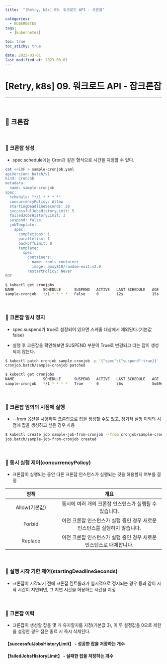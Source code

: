```yaml
---
title:  "[Retry, k8s] 09. 워크로드 API - 크론잡" 

categories:
  - KUBERNETES
tags:
  - [kubernetes]

toc: true
toc_sticky: true

date: 2023-03-01
last_modified_at: 2023-03-01
---
```

# [Retry, k8s] 09. 워크로드 API - 잡크론잡
---

<style>
table {
    font-size: 12pt;
}
table th:first-of-type {
    width: 5%;
}
table th:nth-of-type(2) {
    width: 15%;
}
table th:nth-of-type(3) {
    width: 50%;
}
table th:nth-of-type(4) {
    width: 30%;
}
</style>

<br>

## 🔔 크론잡

<br>

### 📜 크론잡 생성

+ spec.schedule에는 Cron과 같은 형식으로 시간을 지정할 수 있다.

```bash
cat <<EOF > sample-cronjob.yaml
apiVersion: batch/v1
kind: CronJob
metadata:
  name: sample-cronjob
spec:
  schedule: "*/1 * * * *"
  concurrencyPolicy: Allow
  startingDeadlineSeconds: 30
  successfulJobsHistoryLimit: 5
  failedJobsHistoryLimit: 3
  suspend: false
  jobTemplate:
    spec:
      completions: 1
      parallelism: 1
      backoffLimit: 0
      template:
        spec:
          containers:
          - name: tools-container
            image: amsy810/random-exit:v2.0
          restartPolicy: Never
EOF
```

```bash
$ kubectl get cronjobs
NAME             SCHEDULE      SUSPEND   ACTIVE   LAST SCHEDULE   AGE
sample-cronjob   */1 * * * *   False     0        12s             15s
```

<br>

### 📜 크론잡 일시 정지

+ spec.suspend가 true로 설정되어 있으면 스케줄 대상에서 제외된다.(기본값 false)

+ 실행 후 크론잡을 확인해보면 SUSPEND 부분이 True로 변경되고 더는 잡이 생성되지 않는다.

```bash
$ kubectl patch cronjob sample-cronjob -p '{"spec":{"suspend":true}}'
cronjob.batch/sample-cronjob patched

$ kubectl get cronjobs
NAME             SCHEDULE      SUSPEND   ACTIVE   LAST SCHEDULE   AGE
sample-cronjob   */1 * * * *   True      0        56s             5m59s
```

<br>

### 📜 크론잡 임의의 시점에 실행

+ --from 옵션을 사용하여 크론잡으로 잡을 생성할 수도 있고, 정기적 실행 이외의 시점에 잡을 생성하고 싶은 경우 사용

```bash
$ kubectl create job sample-job-from-cronjob --from cronjob/sample-cronjob
job.batch/sample-job-from-cronjob created
```

<br>

### 📜 동시 실행 제어(concurrencyPolicy)

+ 크론잡이 실행되는 동안 다른 크론잡 인스턴스가 실행되는 것을 허용할지 여부를 결정

|정책|개요|
|:---:|:---:|
|Allow(기본값)|동시에 여러 개의 크론잡 인스턴스가 실행될 수 있습니다.|
|Forbid|이전 크론잡 인스턴스가 실행 중인 경우 새로운 인스턴스를 실행하지 않습니다.|
|Replace|이전 크론잡 인스턴스가 실행 중인 경우 새로운 인스턴스로 대체합니다.|

<br>

### 📜 실행 시작 기한 제어(startingDeadlineSeconds)

+ 크론잡이 시작되기 전에 크론잡 컨트롤러가 일시적으로 정지되는 경우 등과 같이 시작 시간이 지연되면, 그 지연 시간을 허용하는 시간을 지정

<br>

### 📜 크론잡 이력

+ 크론잡이 생성할 잡을 몇 개 유지할지를 지정(기본값 3), 이 두 설정값을 0으로 제한을 설정한 경우 잡은 종료 시 즉시 삭제된다.

#### 【successfulJobsHistoryLimit】 - 성공한 잡을 저장하는 개수 

#### 【failedJobsHistoryLimit】 - 실패한 잡을 저장하는 개수

<br>